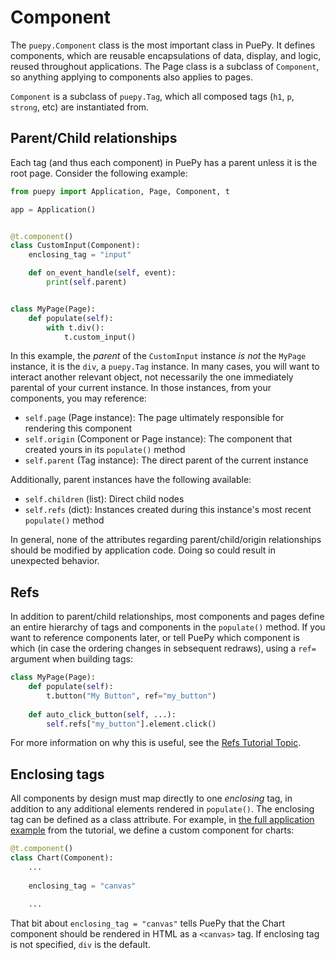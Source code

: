 # Component

The `puepy.Component` class is the most important class in PuePy. It defines components, which are reusable
encapsulations of data, display, and logic, reused throughout applications. The Page class is a subclass
of `Component`, so anything applying to components also applies to pages.

`Component` is a subclass of `puepy.Tag`, which all composed tags (`h1`, `p`, `strong`, etc) are instantiated from.

## Parent/Child relationships

Each tag (and thus each component) in PuePy has a parent unless it is the root page. Consider the following example:

```Python
from puepy import Application, Page, Component, t

app = Application()


@t.component()
class CustomInput(Component):
    enclosing_tag = "input"

    def on_event_handle(self, event):
        print(self.parent)


class MyPage(Page):
    def populate(self):
        with t.div():
            t.custom_input()
```

In this example, the *parent* of the `CustomInput` instance *is not* the `MyPage` instance, it is the `div`,
a `puepy.Tag` instance. In many cases, you will want to interact another relevant object, not necessarily the one
immediately parental of your current instance. In those instances, from your components, you may reference:

- `self.page` (Page instance): The page ultimately responsible for rendering this component
- `self.origin` (Component or Page instance): The component that created yours in its `populate()` method 
- `self.parent` (Tag instance): The direct parent of the current instance 

Additionally, parent instances have the following available:

- `self.children` (list): Direct child nodes
- `self.refs` (dict): Instances created during this instance's most recent `populate()` method

<warning>
In general, none of the attributes regarding parent/child/origin relationships should be modified by application code.
Doing so could result in unexpected behavior.
</warning>

## Refs

In addition to parent/child relationships, most components and pages define an entire hierarchy of tags and components
in the `populate()` method. If you want to reference components later, or tell PuePy which component is which (in case
the ordering changes in sebsequent redraws), using a `ref=` argument when building tags:

```Python
class MyPage(Page):
    def populate(self):
        t.button("My Button", ref="my_button")
    
    def auto_click_button(self, ...):
        self.refs["my_button"].element.click()
```

For more information on why this is useful, see the [Refs Tutorial Topic](Refs.md).

## Enclosing tags

All components by design must map directly to one *enclosing* tag, in addition to any additional elements rendered in
`populate()`. The enclosing tag can be defined as a class attribute. For example, in
[the full application example](A-Full-App-Template.md) from the tutorial, we define a custom component for charts:

```Python
@t.component()
class Chart(Component):
    ...
    
    enclosing_tag = "canvas"

    ...
```

That bit about `enclosing_tag = "canvas"` tells PuePy that the Chart component should be rendered in HTML as a 
`<canvas>` tag. If enclosing tag is not specified, `div` is the default.
